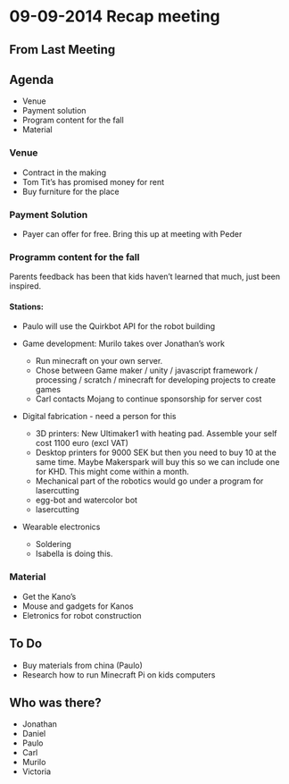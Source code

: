 # 09-09-2014 Recap meeting

## From Last Meeting

## Agenda
* Venue
* Payment solution
* Program content for the fall
* Material

### Venue
- Contract in the making
- Tom Tit’s has promised money for rent
- Buy furniture for the place

### Payment Solution
- Payer can offer for free. Bring this up at meeting with Peder 

### Programm content for the fall
Parents feedback has been that kids haven’t learned that much, just been inspired.

#### Stations:
- Paulo will use the Quirkbot API for the robot building 
- Game development: Murilo takes over Jonathan’s work 
	- Run minecraft on your own server.
	- Chose between Game maker / unity / javascript framework / processing / scratch / minecraft for developing projects to create games 
	- Carl contacts Mojang to continue sponsorship for server cost 


- Digital fabrication - need a person for this
	- 3D printers: New Ultimaker1 with heating pad. Assemble your self cost 1100 euro (excl VAT)
	- Desktop printers for 9000 SEK but then you need to buy 10 at the same time. Maybe Makerspark will buy this so we can include one for KHD. This might come within a month. 
	- Mechanical part of the robotics would go under a program for lasercutting 
	- egg-bot and watercolor bot
	- lasercutting

- Wearable electronics
	- Soldering
	- Isabella is doing this.

### Material
- Get the Kano’s
- Mouse and gadgets for Kanos
- Eletronics for robot construction

## To Do
- Buy materials from china (Paulo)
- Research how to run Minecraft Pi on kids computers

## Who was there?
* Jonathan
* Daniel
* Paulo
* Carl
* Murilo
* Victoria